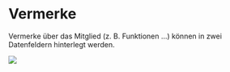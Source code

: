 # Vermerke

Vermerke über das Mitglied \(z. B. Funktionen ...\) können in zwei Datenfeldern hinterlegt werden.

![](../../../assets/mitgliedvermerke.png)